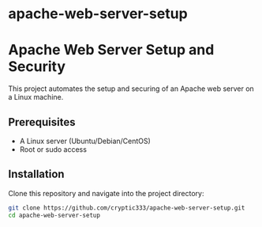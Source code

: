 # apache-web-server-setup

# Apache Web Server Setup and Security

This project automates the setup and securing of an Apache web server on a Linux machine. 

## Prerequisites

- A Linux server (Ubuntu/Debian/CentOS)
- Root or sudo access

## Installation

Clone this repository and navigate into the project directory:

```bash
git clone https://github.com/cryptic333/apache-web-server-setup.git
cd apache-web-server-setup
